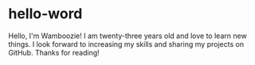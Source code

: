 # hello-word

Hello, I'm Wamboozie! 
I am twenty-three years old and love to learn new things.
I look forward to increasing my skills and sharing my projects on GitHub.
Thanks for reading!

